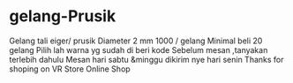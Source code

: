 # gelang-Prusik
Gelang tali eiger/ prusik Diameter 2 mm 1000 / gelang Minimal beli 20 gelang Pilih lah warna yg sudah di beri kode Sebelum mesan ,tanyakan terlebih dahulu Mesan hari sabtu &amp;minggu dikirim nye hari senin Thanks for shoping on VR Store Online Shop
